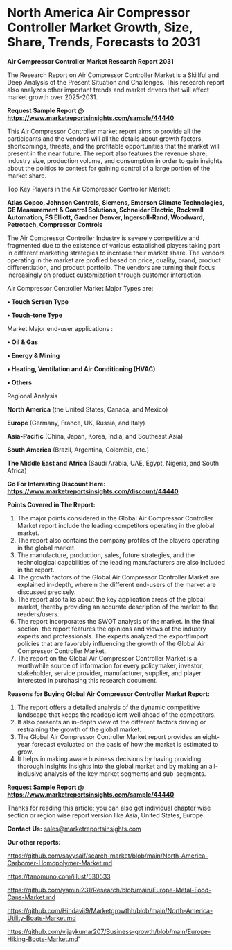 # North America Air Compressor Controller Market Growth, Size, Share, Trends, Forecasts to 2031

<strong>Air Compressor Controller Market Research Report 2031</strong>

The Research Report on Air Compressor Controller Market is a Skillful and Deep Analysis of the Present Situation and Challenges. This research report also analyzes other important trends and market drivers that will affect market growth over 2025-2031.

<strong>Request Sample Report @ <a href=https://www.marketreportsinsights.com/sample/44440>https://www.marketreportsinsights.com/sample/44440</a></strong>

This Air Compressor Controller market report aims to provide all the participants and the vendors will all the details about growth factors, shortcomings, threats, and the profitable opportunities that the market will present in the near future. The report also features the revenue share, industry size, production volume, and consumption in order to gain insights about the politics to contest for gaining control of a large portion of the market share.

Top Key Players in the Air Compressor Controller Market:

<strong>Atlas Copco, Johnson Controls, Siemens, Emerson Climate Technologies, GE Measurement & Control Solutions, Schneider Electric, Rockwell Automation, FS Elliott, Gardner Denver, Ingersoll-Rand, Woodward, Petrotech, Compressor Controls</strong>

The Air Compressor Controller Industry is severely competitive and fragmented due to the existence of various established players taking part in different marketing strategies to increase their market share. The vendors operating in the market are profiled based on price, quality, brand, product differentiation, and product portfolio. The vendors are turning their focus increasingly on product customization through customer interaction.

Air Compressor Controller Market Major Types are:

<strong>•  Touch Screen Type

•  Touch-tone Type</strong>

Market Major end-user applications :

<strong>•  Oil & Gas

•  Energy & Mining

•  Heating, Ventilation and Air Conditioning (HVAC)

•  Others</strong>

Regional Analysis

</u><strong><b>North America</b></strong> (the United States, Canada, and Mexico)

<strong><b>Europe </b></strong>(Germany, France, UK, Russia, and Italy)

<strong><b>Asia-Pacific</b></strong> (China, Japan, Korea, India, and Southeast Asia)

<strong><b>South America</b></strong> (Brazil, Argentina, Colombia, etc.)

<strong><b>The Middle East and Africa</b></strong> (Saudi Arabia, UAE, Egypt, Nigeria, and South Africa)

<strong>Go For Interesting Discount Here: <a href=https://www.marketreportsinsights.com/discount/44440>https://www.marketreportsinsights.com/discount/44440</a></strong>

<strong>Points Covered in The Report:</strong>
<ol>
  <li>The major points considered in the Global Air Compressor Controller Market report include the leading competitors operating in the global market.</li>
  <li>The report also contains the company profiles of the players operating in the global market.</li>
  <li>The manufacture, production, sales, future strategies, and the technological capabilities of the leading manufacturers are also included in the report.</li>
  <li>The growth factors of the Global Air Compressor Controller Market are explained in-depth, wherein the different end-users of the market are discussed precisely.</li>
  <li>The report also talks about the key application areas of the global market, thereby providing an accurate description of the market to the readers/users.</li>
  <li>The report incorporates the SWOT analysis of the market. In the final section, the report features the opinions and views of the industry experts and professionals. The experts analyzed the export/import policies that are favorably influencing the growth of the Global Air Compressor Controller Market.</li>
  <li>The report on the Global Air Compressor Controller Market is a worthwhile source of information for every policymaker, investor, stakeholder, service provider, manufacturer, supplier, and player interested in purchasing this research document.</li>
</ol>
<strong>Reasons for Buying Global Air Compressor Controller Market Report:</strong>

<ol>
  <li>The report offers a detailed analysis of the dynamic competitive landscape that keeps the reader/client well ahead of the competitors.</li>
  <li>It also presents an in-depth view of the different factors driving or restraining the growth of the global market.</li>
  <li>The Global Air Compressor Controller Market report provides an eight-year forecast evaluated on the basis of how the market is estimated to grow.</li>
  <li>It helps in making aware business decisions by having providing thorough insights insights into the global market and by making an all-inclusive analysis of the key market segments and sub-segments.</li>
</ol>
<strong>Request Sample Report @ <a href=https://www.marketreportsinsights.com/sample/44440>https://www.marketreportsinsights.com/sample/44440</a></strong>


Thanks for reading this article; you can also get individual chapter wise section or region wise report version like Asia, United States, Europe.

<strong>Contact Us:</strong>
sales@marketreportsinsights.com

<strong>Our other reports:</strong>

<a href=https://github.com/sayysaif/search-market/blob/main/North-America-Carbomer-Homopolymer-Market.md>https://github.com/sayysaif/search-market/blob/main/North-America-Carbomer-Homopolymer-Market.md</a>

<a href=https://tanomuno.com/illust/530533>https://tanomuno.com/illust/530533</a>

<a href=https://github.com/yamini231/Research/blob/main/Europe-Metal-Food-Cans-Market.md>https://github.com/yamini231/Research/blob/main/Europe-Metal-Food-Cans-Market.md</a>

<a href=https://github.com/Hindavii9/Marketgrowthh/blob/main/North-America-Utility-Boats-Market.md>https://github.com/Hindavii9/Marketgrowthh/blob/main/North-America-Utility-Boats-Market.md</a>

<a href=https://github.com/vijaykumar207/Business-growth/blob/main/Europe-Hiking-Boots-Market.md>https://github.com/vijaykumar207/Business-growth/blob/main/Europe-Hiking-Boots-Market.md</a>"
